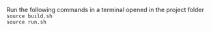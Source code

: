 Run the following commands in a terminal opened in the project folder  
```source build.sh```  
```source run.sh```